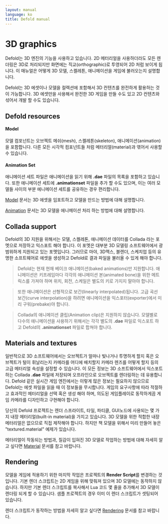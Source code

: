 ```yaml
---
layout: manual
language: ko
title: Defold manual
---
```


# 3D graphics
Defold는 3D 엔진의 기능을 사용하고 있습니다. 2D 메터리얼을 사용하더라도 모든 렌더링은 3D로 처리되지만 화면에는 직교(orthographic)로 투영되어 2D 처럼 보이게 됩니다. 이 매뉴얼은 어떻게 3D 모델, 스켈레톤, 애니메이션을 게임에 불러오는지 설명합니다.

Defold는 3D 에셋이나 모델을 컬렉션에 포함해서 3D 컨텐츠를 완전하게 활용하는 것이 가능합니다. 3D 에셋만을 사용해서 완전한 3D 게임을 만들 수도 있고 2D 컨텐츠와 섞어서 개발 할 수도 있습니다.

## Defold resources

#### Model
모델 컴포넌트는 오브젝트 메쉬(mesh), 스켈레톤(skeleton), 애니메이션(animation)을 포함합니다. 다른 모든 시각적 컴포넌트들 처럼 메터리얼(material)과 엮어서 사용할 수 있습니다.

#### Animation Set
애니메이션 세트 파일은 애니메이션을 읽기 위해 **.dae** 파일의 목록을 포함하고 있습니다. 또한 애니메이션 세트에 **.animationset** 파일을 추가 할 수도 있으며, 이는 여러 모델들 사이의 부분 에니메이션 세트를 공유하는 경우 편리합니다.

[Model](/ko/manuals/model) 문서는 3D 에셋을 임포트하고 모델을 만드는 방법에 대해 설명합니다.

[Animation](/ko/manuals/animation) 문서는 3D 모델을 에니메이션 처리 하는 방법에 대해 설명합니다.

## Collada support
Defold의 3D 지원을 위해서는 모델, 스켈레톤, 애니메이션 데이터를 Collada 라는 포멧으로 저장하고 익스포트 해야 합니다. 이 포멧은 대부분 3D 모델링 소프트웨어에서 광범위하게 지원되고 있는  포멧입니다. 그러므로 마야, 3D맥스, 블렌더, 스케치업 등의 유명한 소프트웨어로 에셋을 생성하고 Defold로 결과 파일을 불러올 수 있게 해야 합니다.

> Defold는 현재 현재 베이크 애니메이션(baked animations)만 지원합니다. 애니메이션은 키프레임마다 각각의 애니메이션 본(animated bone)을 위한 메트릭스를 가져야 하며 위치, 회전, 스케일은 별도의 키로 가지지 말아야 합니다.

> 또한 애니메이션은 선형적으로 보간(linearly interpolated)됩니다. 고급 곡선 보간(curve interpolation)을 하려면 애니메이션을 익스포터(exporter)에서 미리 구워(prebake)야 합니다.

> Collada의 애니메이션 클립(Animation clip)은 지원하지 않습니다. 모델별로 다수의 애니메이션을 사용하기 위해서는 각각 별도의 **.dae** 파일로 익스포트 하고 Defold의 **.animationset** 파일로 합쳐야 합니다.

## Materials and textures
일반적으로 3D 소프트웨어에서는 오브젝트가 얼마나 빛나거나 투명하게 할지 혹은 오브젝트가 털이 휘날리는지 카메라를 어디에 배치할지 카메라 렌즈를 어떻게 할지 등의 고급 메터리얼 속성을 설정할 수 있습니다. 이 모든 정보는 3D 소프트웨어에서 익스포트하는 Collada **.dae** 파일에 저장되며 오프라인으로 오브젝트를 렌더링하는 데 유용합니다. Defold 같은 실시간 게임 엔진에서는 이렇게 많은 정보는 필요하지 않으므로 Defold는 에셋 파일을 읽을 때 이 정보들을 무시합니다. 게임의 요구사항에 따라 적절하고 효과적인 메터리얼을 선택 혹은 생성 해야 하며, 의도된 게임플레이로 동작하게끔 게임 카메라를 디자인하고 구현해야 합니다.

당신의 Defold 프로젝트는 렌더 스프라이트, 타일, 파티클, GUI노드에 사용되는 몇 가지 내장 메터리얼(built-in material)을 가지고 있습니다. 3D 모델을 위한 적합한 내장 메터리얼은 없으므로 직접 제작해야 합니다. 하지만 책 모델을 위해서 미리 만들어 놓은 "textured.material" 예제가 있습니다.

메터리얼이 작동되는 방법과, 질감이 입혀진 3D 모델로 작업하는 방법에 대해 자세히 알고 싶다면  [Material](/ko/manuals/material) 문서를 참고 바랍니다.

## Rendering
모델을 게임에 적용하기 위한 마지막 작업은 프로젝트의 **Render Script**를 변경하는 것입니다. 기본 렌더 스크립트는 2D 게임을 위해 맞춰져 있으며 3D 모델에는 동작하지 않습니다. 하지만 기본 렌더 스크립트를 복사해서 Lua 코드 몇 줄을 추가해서 3D 모델이 렌더링 되게 할 수 있습니다. 샘플 프로젝트의 경우 이미 이 렌더 스크립트가 셋팅되어 있습니다.

렌더 스크립트가 동작하는 방법을 자세히 알고 싶다면 [Rendering](/ko/manuals/rendering) 문서를 참고 바랍니다.

